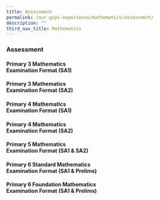```yaml
---
title: Assessment
permalink: /our-gsps-experience/mathematics/assessment/
description: ""
third_nav_title: Mathematics
---
```

### **Assessment**
#### **Primary 3 Mathematics<br>Examination Format (SA1)**



#### **Primary 3 Mathematics<br>Examination Format (SA2)**



#### **Primary 4 Mathematics<br>Examination Format (SA1)**



#### **Primary 4 Mathematics<br>Examination Format (SA2)**



#### **Primary 5 Mathematics<br>Examination Format (SA1 & SA2)**



#### **Primary 6 Standard Mathematics  <br>Examination Format (SA1 & Prelims)**



#### **Primary 6 Foundation Mathematics <br>Examination Format (SA1 & Prelims)**